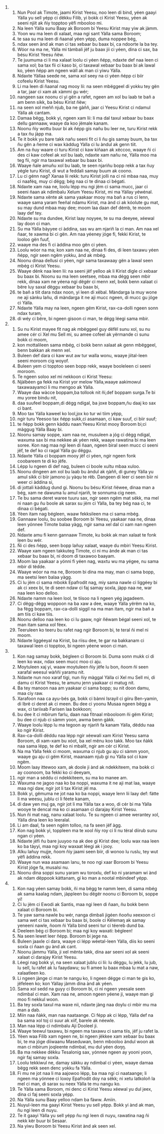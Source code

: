 <ol>
  <li>
    <ol>
      <li>Nun Pool ak Timote, jaami Kirist Yeesu, noo leen di bind, yéen gaayi Yàlla yu sell yépp ci dëkku Filib, yi bokk ci Kirist Yeesu, yéen ak seeni njiit ak ñiy topptoo yëfi mbooloo mi.</li>
      <li>Na leen Yàlla sunu Baay ak Boroom bi Yeesu Kirist may yiw ak jàmm.</li>
      <li>Yoon wu ma leen di xalaat, maa ngi sant Yàlla sama Boroom;</li>
      <li>te saa su ma leen di ñaanal yéen yépp, duma noppee bég,</li>
      <li>ndax seen ànd ak man ci tas xebaar bu baax bi, ca ndoorte la ba tey.</li>
      <li>Wóor na ma ne, Yàlla mi tàmbali jëf ju baax jii ci yéen, dina ci sax, ba bésu Kirist Yeesu ñëw.</li>
      <li>Te juumuma ci li ma xalaat loolu ci yéen ñépp, ndaxte def naa leen ci sama xol; ba tax fii ci kaso bi, ci taxawal xebaar bu baax bi ak lawal ko, yéen ñépp am ngeen wàll ak man ci yiwu Yàlla.</li>
      <li>Ndaxte Yàllaa seede ne, sama xol seey na ci yéen ñépp ci biir cofeelu Kirist Yeesu.</li>
      <li>Li ma leen di ñaanal nag mooy lii: na seen mbëggeel di yokku tey gën a tar, jaar ci xam ak xàmmi gu wér;</li>
      <li>nangeen sax noonu ci yi gën a rafet, ngeen am xol bu laab te bañ a am benn sikk, ba bésu Kirist ñëw;</li>
      <li>na seen xol meññ njub, ba ne gàññ, jaar ci Yeesu Kirist ci ndamul Yàlla ak cantam.</li>
      <li>Damaa bëgg, bokk yi, ngeen xam lii: li ma dal taxul xebaar bu baax dellu gannaaw, waaye da koo jëmale kanam.</li>
      <li>Noonu ñiy wottu buur bi ak ñépp gis nañu bu leer ne, turu Kirist rekk a tax ñu jàpp ma.</li>
      <li>Te it bokk yu bare takk nañu seeni fit ci li ñu gis samay buum, ba tax ñu gën a ñeme ci wax kàddug Yàlla ci lu àndul ak genn tiit.</li>
      <li>Am na ñuy waare ci turu Kirist ci kaw kiñaan ak xëccoo, waaye ñi ci des ci kaw cofeel ak xol bu laab, ndaxte xam nañu ne, Yàlla moo ma teg fii, ngir ma taxawal xebaar bu baax bi.</li>
      <li>Waaye ñale amuñu xol bu laab, te seen njariñu bopp rekk a tax ñuy yégle turu Kirist, di wut a feddali samay buum ak coono.</li>
      <li>Lu ci génn nag? Xanaa lii rekk: turu Kirist jolli na ci nii mbaa naa, muy ci naaféq, muy ci dëgg; bég naa ci te dinaa ci bégati.</li>
      <li>Ndaxte xam naa ne, loolu lépp mu ngi jëm ci sama mucc, jaar ci seeni ñaan ak ndimbalu Xelum Yeesu Kirist, mi ma Yàllay yéwénal.</li>
      <li>Ndaxte sama xënte ak sama yaakaar mooy ma bañ a rus ci lenn, waaye sama yaram feeñal ndamu Kirist, ma ànd ci ak kóolute gu mat, su may dund mbaa may dee; moom laa daan def démb, te moom laay def tey.</li>
      <li>Ndaxte su ma dundee, Kirist laay noyyee, te su ma deeyee, xéewal lay doon ci man.</li>
      <li>Su ma Yàlla bàyyee ci àddina, sas wu am njariñ la ci man. Am naa xel ñaar, te xawma bi ci gën. Am naa yéeney jóge fi, fekki Kirist, te looloo gën fuuf,</li>
      <li>waaye ma des fi ci àddina moo gën ci yéen.</li>
      <li>Loolu wóor na ma; kon xam naa ne, dinaa fi des, di leen taxawu yéen ñépp, ngir seen ngëm yokku, ànd ak mbég.</li>
      <li>Noonu dinaa dellusi ci yéen, ngir sama taxawaay gën a lawal seen mbég ci Kirist Yeesu.</li>
      <li>Waaye dénk naa leen lii: na seeni jëf yelloo ak li Kirist digle ci xebaar bu baax bi. Noonu su ma leen seetsee, mbaa ma dégg seen mbir rekk, dinaa xam ne yéena ngi dëgër ci menn xel, bokk benn xalaat ci bëre luy saxal dëggu xebaar bu baax bi,</li>
      <li>te bañ a tiit dara ndax noon, yi leen di xëbal. Màndarga la muy wone ne aji sànku lañu, di màndarga it ne aji mucc ngeen, di mucc gu jóge ci Yàlla.</li>
      <li>Ndaxte Yàlla may na leen, ngeen gëm Kirist, rax-ca-dolli ngeen sonn ndax turam,</li>
      <li>di wéy ci bëre, bi ngeen gisoon ci man, te dégg léegi sama mbir.</li>
    </ol>
  </li>
  <li>
    <ol>
      <li>Su nu Kirist mayee fit nag ak mbëggeel guy dëfël sunu xol, su nu amee cér ci Xel mu Sell mi, su amee cofeel ak yërmande ci sunu bokk ci moom,</li>
      <li>kon mottalileen sama mbég, ci bokk benn xalaat ak genn mbëggeel, benn bakkan ak menn xel.</li>
      <li>Buleen def dara ci kaw wut aw tur walla wonu, waaye jiital-leen seeni moroom cig woyof.</li>
      <li>Buleen yem ci topptoo seen bopp rekk, waaye booleleen ci seeni moroom.</li>
      <li>Te ngeen soloo xel mi nekkoon ci Kirist Yeesu:</li>
      <li>Njàlbéen ga fekk na Kirist yor melow Yàlla,waaye aakimowul taxawaayamci li mu mengoo ak Yàlla.</li>
      <li>Waaye daa wàcce boppam,ba tollook nit ñi,def boppam surga.Te bi mu yoree bindu nit,</li>
      <li>daa suufeel boppam,di dégg ndigal, ba joxe boppam,ñu daaj ko sax ci bant.</li>
      <li>Moo tax Yàlla kaweel ko lool,jox ko tur wi tiim yépp,</li>
      <li>ngir turu Yeesoo tax ñépp sukk,ci asamaan, ci kaw suuf, ci biir suuf;</li>
      <li>te ñépp bokk genn kàddu naan:Yeesu Kirist mooy Boroom bi;ci màggug Yàlla Baay bi.</li>
      <li>Noonu samay soppe, xam naa ne, musuleen a jóg ci dégg ndigal, waxuma sax bi ma nekkee ak yéen rekk, waaye rawatina bi ma leen soree. Kon nag maa ngi leen di ñaan, ngeen biral seen mucc ci seeni jëf, te def ko ci ragal Yàlla gu dëggu.</li>
      <li>Ndaxte Yàlla ci boppam mooy jëf ci yéen, ngir ngeen fonk coobareem te di ko jëfe.</li>
      <li>Lépp lu ngeen di def nag, buleen ci boole xultu mbaa xuloo.</li>
      <li>Noonu dingeen am xol bu laab bu àndul ak ŋàññ, di guney Yàlla yu amul sikk ci biir jamono ju yàqu te rëb. Dangeen di leer ci seen biir ni weer ci àddina si,</li>
      <li>di jottali kàddug dund gi. Noonu bu bésu Kirist ñëwee, dinaa man a bég, xam ne dawuma lu amul njariñ, te sonnuma cig neen.</li>
      <li>Te bu sama deret waree tuuru sax, ngir seen ngëm mat sëkk, ma mel ni naan gu ñu boole ak sarax su jëm ci Yàlla, ba tey bég naa ci, te dinaa ci bégati.</li>
      <li>Yéen itam nag bégleen, waaw fekksileen ma ci sama mbég.</li>
      <li>Gannaaw loolu, bu soobee Boroom bi Yeesu, yaakaar naa ne, dinaa leen yónnee Timote balaa yàgg, ngir sama xel dal ci xam nan ngeen def.</li>
      <li>Ndaxte amu fi kenn gannaaw Timote, ku bokk ak man xalaat te fonk leen bu wér.</li>
      <li>Ñi ci des ñépp, seen bopp lañuy xalaat, waaye du mbiri Yeesu Kirist.</li>
      <li>Waaye xam ngeen takkuteg Timote, ci ni mu ànde ak man ci tas xebaar bu baax bi, ni doom di taxawoo baayam.</li>
      <li>Moom laa yaakaar a yónni fi yéen nag, waxtu wu ma yégee, nu sama mbir di tëdde.</li>
      <li>Waaye wóor na ma ne, Boroom bi dina ma may, man ci sama bopp, ma seetsi leen balaa yàgg.</li>
      <li>Ci lu jëm ci sama mbokk Epafrodit nag, miy sama nawle ci liggéey bi ak ci xeex bi, te di seen ndaw ci faj samay soxla, jàpp naa ne, war naa leen koo delloo.</li>
      <li>Ndaxte namm na leen lool, te tiisoo na li ngeen yég jagadeem.</li>
      <li>Ci dëgg-dëgg woppoon na ba xaw a dee, waaye Yàlla yërëm na ko, ba fëgg boppam, rax-ca-dolli siggil na ma man itam, ngir ma bañ a am tiis ci kaw tiis.</li>
      <li>Noonu delloo naa leen ko ci lu gaaw, ngir ñëwam bégal seeni xol, te man itam sama xol féex.</li>
      <li>Teeruleen ko teeru bu rafet nag ngir Boroom bi, te teral ñi mel ni moom.</li>
      <li>Ndaxte liggéeyal na Kirist, ba riisu dee, te gar na bakkanam ci taxawal leen ci topptoo, bi ngeen yéene woon ci man.</li>
    </ol>
  </li>
  <li>
    <ol>
      <li>Kon nag samay bokk, bégleen ci Boroom bi. Duma sonn mukk ci di leen ko wax, ndax seen mucc moo ci aju.</li>
      <li>Moytuleen xaj yi, waaw moytuleen ñiy jëfe lu bon, ñoom ñi seen xarafal weesul wàññi yaramu nit.</li>
      <li>Ndaxte nun noo xaraf tigi, nun ñiy màggal Yàlla ci Xel mu Sell mi, di damu ci Kirist Yeesu, te amunu jenn yaakaar ci matug nit.</li>
      <li>Ba tey manoon naa am yaakaar ci sama bopp; su nit doon damu, maa ciy raw.</li>
      <li>Xarafoon naa ca ayu-bés ga, bokk ci bànni Israyil ci giiru Ben-yamin, di Ibrë ci deret ak ci meen. Bu dee ci yoonu Musaa ngeen bëgg a wax, ci tariixab Farisen laa bokkoon;</li>
      <li>bu dee it ci mbirum farlu, daan naa fitnaal mbooloom ñi gëm Kirist; bu dee ci njub ci sàmm yoon, awma benn gàkk.</li>
      <li>Waaye loolu lépp lu ma tegoon ay njariñ fa kanam Yàlla, dëddu naa ko ngir Kirist.</li>
      <li>Rax-ca-dolli dëddu naa lépp ngir xéewali xam Kirist Yeesu sama Boroom, di xam-xam bu xóot, ba xel mënu koo takk. Moo tax ñàkk naa sama lépp, te def ko ni mbalit, ngir am cér ci Kirist.</li>
      <li>Na ma Yàlla fekk ci moom, waxuma ci njub gu aju ci sàmm yoon, waaye gu aju ci gëm Kirist, maanaam njub gi nu Yàlla sol ci kaw ngëm.</li>
      <li>Moom laay ittewoo xam, ak doole ji ànd ak ndekkiteem, ma bokk ci ay coonoom, ba fekki ko ci deeyam,</li>
      <li>ngir man a séddu ci ndekkiteem, su ma ko manee am.</li>
      <li>Waxuma ne jagoo naa ko ba noppi, waxuma it ne aji mat laa, waaye maa ngi daw, ngir jot li tax Kirist jël ma.</li>
      <li>Bokk yi, gëmuma ne jot naa ko ba noppi, waaye lenn lii laay def: fàtte li ma weesu, jublu ci li féete kanam,</li>
      <li>di daw yen muj ga, ngir jot li ma Yàlla tax a woo, di cér bi ma Yàlla wooye te dencal ma ko ci asamaan ci darajay Kirist Yeesu.</li>
      <li>Nun ñi mat nag, nanu xalaat loolu. Te su ngeen ci amee werantey xol, Yàlla dina leen ko leeralal.</li>
      <li>Li am daal, fa seen ngëm tolloo, na fa seen jëf àgg.</li>
      <li>Kon nag bokk yi, toppleen ma te xool ñiy roy ci li nu tëral diirub sunu ngan ci yéen.</li>
      <li>Ndaxte jëfi ñu bare juuyoo na ak dee gi Kirist dee; loolu wax naa leen ko ba tàyyi, maa ngi koy waxaat léegi ak i jooy.</li>
      <li>Alku lañuy mujje, ñoom ñiy jaami seen biir, di wonoo lu ruslu, tey wut yëfi àddina rekk.</li>
      <li>Waaye nun waa asamaan lanu, te noo ngi xaar Boroom bi Yeesu Kirist jóge fa, musalsi nu.</li>
      <li>Noonu dina soppi sunu yaram wu toroxlu, def ko ni yaramam wi ànd ak ndam dëppook kàttanam, gi ko man a nootal mbindeef yépp.</li>
    </ol>
  </li>
  <li>
    <ol>
      <li>Kon nag yéen samay bokk, ñi ma bëgg te namm leen, di sama mbég ak sama kaalag ndam, jàppleen bu dëgër noonu ci Boroom bi, soppe yi!</li>
      <li>Ci lu jëm ci Ewodi ak Santis, maa ngi leen di ñaan, ñu bokk benn xalaat ci Boroom bi.</li>
      <li>Te yaw sama nawle bu wér, nanga dimbali jigéen ñooñu xeexoon ci sama wet ci tas xebaar bu baax bi, boole ci Këlemaŋ ak samay yeneeni nawle, ñoom ñi Yàlla bind seeni tur ci téereb dund ba.</li>
      <li>Deeleen bég ci Boroom bi; maa ngi koy waxati: bégleen!</li>
      <li>Na seen lewet leer ñépp. Boroom bi jege na.</li>
      <li>Buleen jaaxle ci dara, waaye ci lépp wéetal-leen Yàlla, diis ko seeni soxla ci ñaan gu ànd ak cant.</li>
      <li>Noonu jàmmu Yàlla, ji xel mënta takk, dina aar seeni xol ak seeni xalaat ci darajay Kirist Yeesu.</li>
      <li>Léegi nag bokk yi, na seen xalaat jublu ci lii: lu dëggu, lu jekk, lu jub, lu sell, lu rafet ak lu faaydawu; su fi amee lu baax mbaa lu mat a naw, xalaatleen ko.</li>
      <li>Li ngeen jànge ci man te nangu ko, li ngeen dégge ci man te gis ko, jëfeleen ko; kon Yàllay jàmm dina ànd ak yéen.</li>
      <li>Sama xol sedd na guyy ci Boroom bi, ci ni ngeen yeesale seen ndimbal ci man. Xam naa ne, amoon ngeen yéene ji, waaye man gi moo fi nekkul woon.</li>
      <li>Ba tey soxla taxul ma waxe nii, ndaxte jàng naa doylu ci mbir mu ma man a dab.</li>
      <li>Miin naa ñàkk, man naa naataange. Ci fépp ak ci lépp, Yàlla def na ba sama xol toj ci suur ak xiif, barele ak néewle.</li>
      <li>Man naa lépp ci ndimbalu Aji Dooleel ji.</li>
      <li>Waaye teewul taxawu, bi ngeen ma taxawu ci sama tiis, jëf ju rafet la.</li>
      <li>Yéen waa Filib xam ngeen ne, bi ngeen jëkkee xam xebaar bu baax bi, te ma jóge diiwaanu Maseduwan, benn mbooloo àndul woon ak man ci mbirum joqleente ndimbal, mu dul yéen doŋŋ.</li>
      <li>Ba ma nekkee dëkku Tesalonig sax, yónnee ngeen ay yooni yoon, ngir faj samay soxla.</li>
      <li>Loolu tekkiwul ne, damay sàkku ay ndimbal ci yéen, waaye damaa bëgg rekk seen denc yokku fa Yàlla.</li>
      <li>Fi mu ne jot naa li ma aajowoo lépp, ba maa ngi ci naataange; li ngeen ma yónnee ci loxoy Epafrodit doy na sëkk; ni xetu latkoloñ la mel ci man, di sarax su neex Yàlla te mu nangu ko.</li>
      <li>Te Yàlla sama Boroom, mi denc ci Kirist Yeesu xéewal yu dul jeex, dina ci faj seeni soxla yépp.</li>
      <li>Na Yàlla sunu Baay yelloo ndam ba fàww. Amiin.</li>
      <li>Nuyul-leen ma gaayi Kirist Yeesu yu sell yépp. Bokk yi ànd ak man, ñu ngi leen di nuyu.</li>
      <li>Te it gaayi Yàlla yu sell yépp ñu ngi leen di nuyu, rawatina nag ñi nekk kër buur bi Sesaar.</li>
      <li>Na yiwu Boroom bi Yeesu Kirist ànd ak seen xel.</li>
    </ol>
  </li>
</ol>